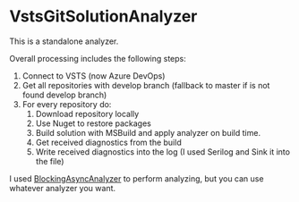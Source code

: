 # VstsGitSolutionAnalyzer

This is a standalone analyzer. 

Overall processing includes the following steps:
1. Connect to VSTS (now Azure DevOps)
2. Get all repositories with develop branch (fallback to master if is not found develop branch)
3. For every repository do:
    1. Download repository locally
    2. Use Nuget to restore packages
    3. Build solution with MSBuild and apply analyzer on build time.
    4. Get received diagnostics from the build
    5. Write received diagnostics into the log (I used Serilog and Sink it into the file)

I used [BlockingAsyncAnalyzer](https://github.com/unsafePtr/BlockingAsyncAnalyzer) to perform analyzing, but you can use whatever analyzer you want.
